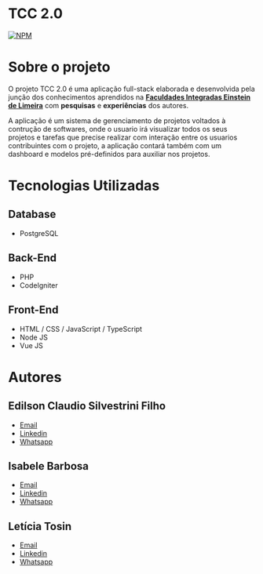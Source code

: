 # TCC 2.0
[![NPM](https://img.shields.io/npm/l/react)](https://github.com/EdilsonFilho123/Projeto-Spring-React/blob/main/LICENSE "Licença do Projeto")


# Sobre o projeto
O projeto TCC 2.0 é uma aplicação full-stack elaborada e desenvolvida pela junção dos conhecimentos aprendidos na [**Faculdades Integradas Einstein de Limeira**](https://www.einsteinlimeira.com.br/portal/public/) com **pesquisas** e **experiências** dos autores.

A aplicação é um sistema de gerenciamento de projetos voltados à contrução de softwares, onde o usuario irá visualizar todos os seus projetos e tarefas que precise realizar com interação entre os usuarios contribuintes com o projeto, a aplicação contará também com um dashboard e modelos pré-definidos para auxiliar nos projetos.

# Tecnologias Utilizadas
## Database
- PostgreSQL
## Back-End
- PHP
- CodeIgniter
## Front-End
- HTML / CSS / JavaScript / TypeScript
- Node JS
- Vue JS

# Autores
## Edilson Claudio Silvestrini Filho
- [Email](mailto:edilsonlinefilho@gmail.com)
- [Linkedin](https://www.linkedin.com/in/edilson-claudio-silvestrini-filho/)
- [Whatsapp](https://api.whatsapp.com/send?phone=5519983724834)
## Isabele Barbosa
- [Email](mailto:isabelesbarbosa@gmail.com)
- [Linkedin](https://www.linkedin.com/in/isabeles/)
- [Whatsapp](https://api.whatsapp.com/send?phone=5519995753497)
## Letícia Tosin
- [Email](mailto:lehtosin@gmail.com)
- [Linkedin](https://www.linkedin.com/in/let%C3%ADcia-tosin-b49629206/)
- [Whatsapp](https://api.whatsapp.com/send?phone=5519992976561)